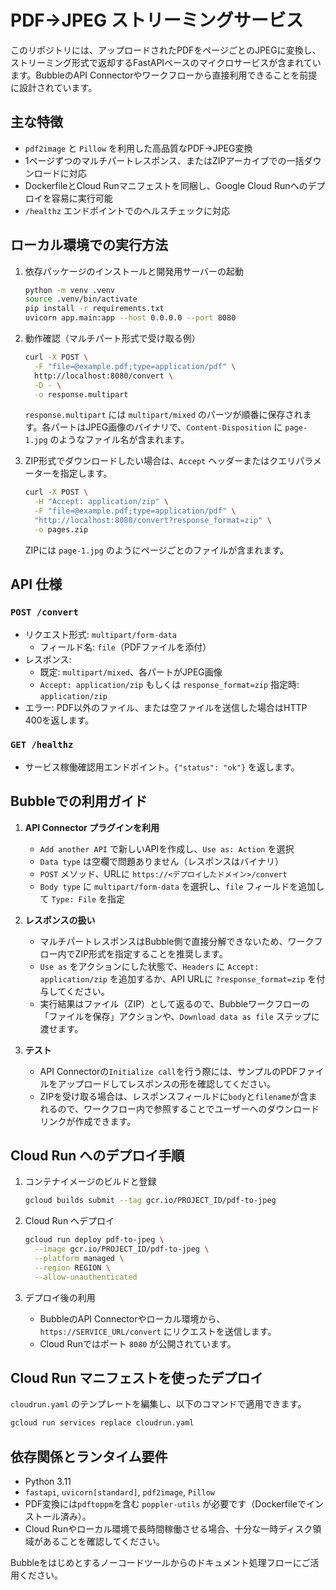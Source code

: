 # PDF→JPEG ストリーミングサービス

このリポジトリには、アップロードされたPDFをページごとのJPEGに変換し、ストリーミング形式で返却するFastAPIベースのマイクロサービスが含まれています。BubbleのAPI Connectorやワークフローから直接利用できることを前提に設計されています。

## 主な特徴
- `pdf2image` と `Pillow` を利用した高品質なPDF→JPEG変換
- 1ページずつのマルチパートレスポンス、またはZIPアーカイブでの一括ダウンロードに対応
- DockerfileとCloud Runマニフェストを同梱し、Google Cloud Runへのデプロイを容易に実行可能
- `/healthz` エンドポイントでのヘルスチェックに対応

## ローカル環境での実行方法
1. 依存パッケージのインストールと開発用サーバーの起動
   ```bash
   python -m venv .venv
   source .venv/bin/activate
   pip install -r requirements.txt
   uvicorn app.main:app --host 0.0.0.0 --port 8080
   ```

2. 動作確認（マルチパート形式で受け取る例）
   ```bash
   curl -X POST \
     -F "file=@example.pdf;type=application/pdf" \
     http://localhost:8080/convert \
     -D - \
     -o response.multipart
   ```
   `response.multipart` には `multipart/mixed` のパーツが順番に保存されます。各パートはJPEG画像のバイナリで、`Content-Disposition` に `page-1.jpg` のようなファイル名が含まれます。

3. ZIP形式でダウンロードしたい場合は、`Accept` ヘッダーまたはクエリパラメーターを指定します。
   ```bash
   curl -X POST \
     -H "Accept: application/zip" \
     -F "file=@example.pdf;type=application/pdf" \
     "http://localhost:8080/convert?response_format=zip" \
     -o pages.zip
   ```
   ZIPには `page-1.jpg` のようにページごとのファイルが含まれます。

## API 仕様
### `POST /convert`
- リクエスト形式: `multipart/form-data`
  - フィールド名: `file`（PDFファイルを添付）
- レスポンス:
  - 既定: `multipart/mixed`、各パートがJPEG画像
  - `Accept: application/zip` もしくは `response_format=zip` 指定時: `application/zip`
- エラー: PDF以外のファイル、または空ファイルを送信した場合はHTTP 400を返します。

### `GET /healthz`
- サービス稼働確認用エンドポイント。`{"status": "ok"}` を返します。

## Bubbleでの利用ガイド
1. **API Connector プラグインを利用**
   - `Add another API` で新しいAPIを作成し、`Use as: Action` を選択
   - `Data type` は空欄で問題ありません（レスポンスはバイナリ）
   - `POST` メソッド、URLに `https://<デプロイしたドメイン>/convert`
   - `Body type` に `multipart/form-data` を選択し、`file` フィールドを追加して `Type: File` を指定

2. **レスポンスの扱い**
   - マルチパートレスポンスはBubble側で直接分解できないため、ワークフロー内でZIP形式を指定することを推奨します。
   - `Use as` をアクションにした状態で、`Headers` に `Accept: application/zip` を追加するか、API URLに `?response_format=zip` を付与してください。
   - 実行結果はファイル（ZIP）として返るので、Bubbleワークフローの「ファイルを保存」アクションや、`Download data as file` ステップに渡せます。

3. **テスト**
   - API Connectorの`Initialize call`を行う際には、サンプルのPDFファイルをアップロードしてレスポンスの形を確認してください。
   - ZIPを受け取る場合は、レスポンスフィールドに`body`と`filename`が含まれるので、ワークフロー内で参照することでユーザーへのダウンロードリンクが作成できます。

## Cloud Run へのデプロイ手順
1. コンテナイメージのビルドと登録
   ```bash
   gcloud builds submit --tag gcr.io/PROJECT_ID/pdf-to-jpeg
   ```

2. Cloud Run へデプロイ
   ```bash
   gcloud run deploy pdf-to-jpeg \
     --image gcr.io/PROJECT_ID/pdf-to-jpeg \
     --platform managed \
     --region REGION \
     --allow-unauthenticated
   ```

3. デプロイ後の利用
   - BubbleのAPI Connectorやローカル環境から、`https://SERVICE_URL/convert` にリクエストを送信します。
   - Cloud Runではポート `8080` が公開されています。

## Cloud Run マニフェストを使ったデプロイ
`cloudrun.yaml` のテンプレートを編集し、以下のコマンドで適用できます。
```bash
gcloud run services replace cloudrun.yaml
```

## 依存関係とランタイム要件
- Python 3.11
- `fastapi`, `uvicorn[standard]`, `pdf2image`, `Pillow`
- PDF変換には`pdftoppm`を含む `poppler-utils` が必要です（Dockerfileでインストール済み）。
- Cloud Runやローカル環境で長時間稼働させる場合、十分な一時ディスク領域があることを確認してください。

Bubbleをはじめとするノーコードツールからのドキュメント処理フローにご活用ください。
